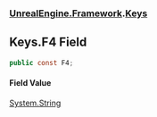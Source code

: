 ### [UnrealEngine.Framework](./UnrealEngine-Framework.md 'UnrealEngine.Framework').[Keys](./Keys.md 'UnrealEngine.Framework.Keys')
## Keys.F4 Field
  
```csharp
public const F4;
```
#### Field Value
[System.String](https://docs.microsoft.com/en-us/dotnet/api/System.String 'System.String')  
